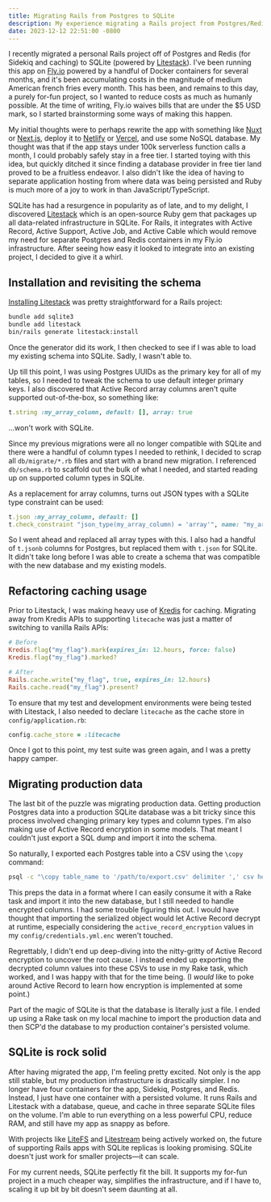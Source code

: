 ```yaml
---
title: Migrating Rails from Postgres to SQLite
description: My experience migrating a Rails project from Postgres/Redis to SQLite and vastly simplifying production infrastructure.
date: 2023-12-12 22:51:00 -0800
---
```


I recently migrated a personal Rails project off of Postgres and Redis (for Sidekiq and caching) to SQLite (powered by [Litestack](https://github.com/oldmoe/litestack)). I've been running this app on [Fly.io](https://fly.io/) powered by a handful of Docker containers for several months, and it's been accumulating costs in the magnitude of medium American french fries every month. This has been, and remains to this day, a purely for-fun project, so I wanted to reduce costs as much as humanly possible. At the time of writing, Fly.io waives bills that are under the $5 USD mark, so I started brainstorming some ways of making this happen.

My initial thoughts were to perhaps rewrite the app with something like [Nuxt](https://nuxt.com/) or [Next.js](https://nextjs.org/), deploy it to [Netlify](https://www.netlify.com/) or [Vercel](https://vercel.com/), and use some NoSQL database. My thought was that if the app stays under 100k serverless function calls a month, I could probably safely stay in a free tier. I started toying with this idea, but quickly ditched it since finding a database provider in free tier land proved to be a fruitless endeavor. I also didn't like the idea of having to separate application hosting from where data was being persisted and Ruby is much more of a joy to work in than JavaScript/TypeScript.

SQLite has had a resurgence in popularity as of late, and to my delight, I discovered [Litestack](https://github.com/oldmoe/litestack) which is an open-source Ruby gem that packages up all data-related infrastructure in SQLite. For Rails, it integrates with Active Record, Active Support, Active Job, and Active Cable which would remove my need for separate Postgres and Redis containers in my Fly.io infrastructure. After seeing how easy it looked to integrate into an existing project, I decided to give it a whirl.

## Installation and revisiting the schema

[Installing Litestack](https://github.com/oldmoe/litestack#installation) was pretty straightforward for a Rails project:

```bash
bundle add sqlite3
bundle add litestack
bin/rails generate litestack:install
```

Once the generator did its work, I then checked to see if I was able to load my existing schema into SQLite. Sadly, I wasn't able to.

Up till this point, I was using Postgres UUIDs as the primary key for all of my tables, so I needed to tweak the schema to use default integer primary keys. I also discovered that Active Record array columns aren't quite supported out-of-the-box, so something like:

```ruby
t.string :my_array_column, default: [], array: true
```

...won't work with SQLite.

Since my previous migrations were all no longer compatible with SQLite and there were a handful of column types I needed to rethink, I decided to scrap all `db/migrate/*.rb` files and start with a brand new migration. I referenced `db/schema.rb` to scaffold out the bulk of what I needed, and started reading up on supported column types in SQLite.

As a replacement for array columns, turns out JSON types with a SQLite type constraint can be used:

```ruby
t.json :my_array_column, default: []
t.check_constraint "json_type(my_array_column) = 'array'", name: "my_array_column_is_array"
```

So I went ahead and replaced all array types with this. I also had a handful of `t.jsonb` columns for Postgres, but replaced them with `t.json` for SQLite. It didn't take long before I was able to create a schema that was compatible with the new database and my existing models.

## Refactoring caching usage

Prior to Litestack, I was making heavy use of [Kredis](https://github.com/rails/kredis) for caching. Migrating away from Kredis APIs to supporting `litecache` was just a matter of switching to vanilla Rails APIs:

```ruby
# Before
Kredis.flag("my_flag").mark(expires_in: 12.hours, force: false)
Kredis.flag("my_flag").marked?

# After
Rails.cache.write("my_flag", true, expires_in: 12.hours)
Rails.cache.read("my_flag").present?
```

To ensure that my test and development environments were being tested with Litestack, I also needed to declare `litecache` as the cache store in `config/application.rb`:

```ruby
config.cache_store = :litecache
```

Once I got to this point, my test suite was green again, and I was a pretty happy camper.

## Migrating production data

The last bit of the puzzle was migrating production data. Getting production Postgres data into a production SQLite database was a bit tricky since this process involved changing primary key types and column types. I'm also making use of Active Record encryption in some models. That meant I couldn't just export a SQL dump and import it into the schema.

So naturally, I exported each Postgres table into a CSV using the `\copy` command:

```bash
psql -c "\copy table_name to '/path/to/export.csv' delimiter ',' csv header;" postgres://user:password@host:port/db_name
```

This preps the data in a format where I can easily consume it with a Rake task and import it into the new database, but I still needed to handle encrypted columns. I had some trouble figuring this out. I would have thought that importing the serialized object would let Active Record decrypt at runtime, especially considering the `active_record_encryption` values in my `config/credentials.yml.enc` weren't touched.

Regrettably, I didn't end up deep-diving into the nitty-gritty of Active Record encryption to uncover the root cause. I instead ended up exporting the decrypted column values into these CSVs to use in my Rake task, which worked, and I was happy with that for the time being. (I _would_ like to poke around Active Record to learn how encryption is implemented at some point.)

Part of the magic of SQLite is that the database is literally just a file. I ended up using a Rake task on my local machine to import the production data and then SCP'd the database to my production container's persisted volume.

## SQLite is rock solid

After having migrated the app, I'm feeling pretty excited. Not only is the app still stable, but my production infrastructure is drastically simpler. I no longer have four containers for the app, Sidekiq, Postgres, and Redis. Instead, I just have one container with a persisted volume. It runs Rails and Litestack with a database, queue, and cache in three separate SQLite files on the volume. I'm able to run everything on a less powerful CPU, reduce RAM, and still have my app as snappy as before.

With projects like [LiteFS](https://fly.io/docs/litefs/) and [Litestream](https://litestream.io/) being actively worked on, the future of supporting Rails apps with SQLite replicas is looking promising. SQLite doesn't just work for smaller projects—it can scale.

For my current needs, SQLite perfectly fit the bill. It supports my for-fun project in a much cheaper way, simplifies the infrastructure, and if I have to, scaling it up bit by bit doesn't seem daunting at all.

